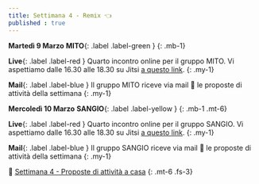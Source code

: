 ```yaml
---
title: Settimana 4 - Remix 👈
published : true
---
```


**Martedì 9 Marzo** **MITO**{: .label .label-green } 
{: .mb-1}

**Live**{: .label .label-red } Quarto incontro online per il gruppo MITO. Vi aspettiamo dalle 16.30 alle 18.30 su Jitsi [a questo link](https://meet.jit.si/MITO_Doors_Plenaria).
{: .my-1}

**Mail**{: .label .label-blue } Il gruppo MITO riceve via mail 💌 le proposte di attività della settimana
{: .my-1}


**Mercoledì 10 Marzo** **SANGIO**{: .label .label-yellow }
{: .mb-1 .mt-6}

**Live**{: .label .label-red } Quarto incontro online per il gruppo SANGIO. Vi aspettiamo dalle 16.30 alle 18.30 su Jitsi [a questo link](https://meet.jit.si/SANGIO_Doors_Plenaria).
{: .my-1}

**Mail**{: .label .label-blue } Il gruppo SANGIO riceve via mail 💌 le proposte di attività della settimana
{: .my-1}

🎩 [Settimana 4 - Proposte di attività a casa](../settimana4)
{: .mt-6 .fs-3}